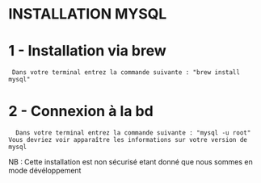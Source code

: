 # INSTALLATION MYSQL

# 1 - Installation via brew
```
 Dans votre terminal entrez la commande suivante : "brew install mysql"
```

# 2 - Connexion à la bd
```
  Dans votre terminal entrez la commande suivante : "mysql -u root"
Vous devriez voir apparaître les informations sur votre version de mysql
```

NB : Cette installation est non sécurisé etant donné que nous sommes en mode dévéloppement